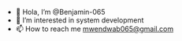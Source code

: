 - 👋 Hola, I’m @Benjamin-065
- 👀 I’m interested in system development 
- 📫 How to reach me mwendwab065@gmail.com

<!---
Benjamin-065/Benjamin-065 is a ✨ special ✨ repository because its `README.md` (this file) appears on your GitHub profile.
You can click the Preview link to take a look at your changes.
--->
